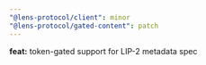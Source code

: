 ```yaml
---
"@lens-protocol/client": minor
"@lens-protocol/gated-content": patch
---
```


**feat:** token-gated support for LIP-2 metadata spec
